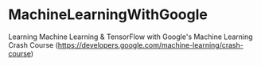 # MachineLearningWithGoogle
Learning Machine Learning &amp; TensorFlow with Google's Machine Learning Crash Course (https://developers.google.com/machine-learning/crash-course)
